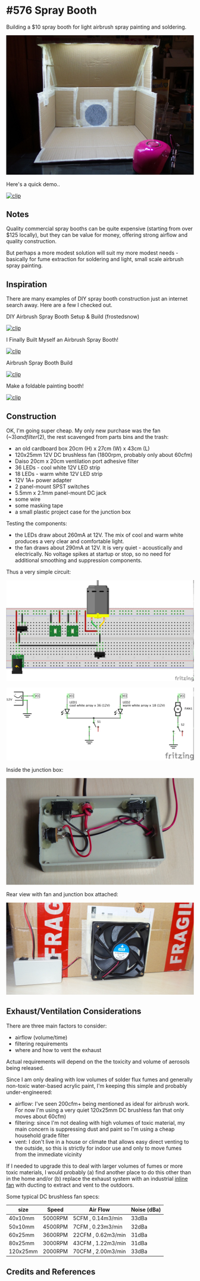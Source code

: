 # #576 Spray Booth

Building a $10 spray booth for light airbrush spray painting and soldering.

![Build](./assets/SprayBooth_build.jpg?raw=true)

Here's a quick demo..

[![clip](https://img.youtube.com/vi/KVj_xVcu82s/0.jpg)](https://www.youtube.com/watch?v=KVj_xVcu82s)

## Notes

Quality commercial spray booths can be quite expensive (starting from over $125 locally),
but they can be value for money, offering strong airflow and quality construction.

But perhaps a more modest solution will suit my more modest needs - basically for fume extraction for soldering
and light, small scale airbrush spray painting.

## Inspiration

There are many examples of DIY spray booth construction just an internet search away.
Here are a few I checked out.

DIY Airbrush Spray Booth Setup & Build (frostedsnow)

[![clip](https://img.youtube.com/vi/yqqo4WGslcM/0.jpg)](https://www.youtube.com/watch?v=yqqo4WGslcM)

I Finally Built Myself an Airbrush Spray Booth!

[![clip](https://img.youtube.com/vi/Tys4N1h5BmE/0.jpg)](https://www.youtube.com/watch?v=Tys4N1h5BmE)

Airbrush Spray Booth Build

[![clip](https://img.youtube.com/vi/8icaEXJeAQw/0.jpg)](https://www.youtube.com/watch?v=8icaEXJeAQw)

Make a foldable painting booth!

[![clip](https://img.youtube.com/vi/3J6s1o6RNNk/0.jpg)](https://www.youtube.com/watch?v=3J6s1o6RNNk)

## Construction

OK, I'm going super cheap. My only new purchase was the fan (~$3) and filter ($2), the rest scavenged from parts bins and the trash:

* an old cardboard box 20cm (H) x 27cm (W) x 43cm (L)
* 120x25mm 12V DC brushless fan (1800rpm, probably only about 60cfm)
* Daiso 20cm x 20cm ventilation port adhesive filter
* 36 LEDs - cool white 12V LED strip
* 18 LEDs - warm white 12V LED strip
* 12V 1A+ power adapter
* 2 panel-mount SPST switches
* 5.5mm x 2.1mm panel-mount DC jack
* some wire
* some masking tape
* a small plastic project case for the junction box

Testing the components:

* the LEDs draw about 260mA at 12V. The mix of cool and warm white produces a very clear and comfortable light.
* the fan draws about 290mA at 12V. It is very quiet - acoustically and electrically. No voltage spikes at startup or stop, so no need for additional smoothing and suppression components.

Thus a very simple circuit:

![Breadboard](./assets/SprayBooth_bb.jpg?raw=true)

![Schematic](./assets/SprayBooth_schematic.jpg?raw=true)

Inside the junction box:

![build_1_control_box](./assets/build_1_control_box.jpg?raw=true)

Rear view with fan and junction box attached:

![build_2_rear](./assets/build_2_rear.jpg?raw=true)

## Exhaust/Ventilation Considerations

There are three main factors to consider:

* airflow (volume/time)
* filtering requirements
* where and how to vent the exhaust

Actual requirements will depend on the the toxicity and volume of aerosols being released.

Since I am only dealing with low volumes of solder flux fumes and generally non-toxic water-based acrylic paint, I'm keeping this simple and probably under-engineered:

* airflow: I've seen 200cfm+ being mentioned as ideal for airbrush work. For now I'm using a very quiet 120x25mm DC brushless fan that only moves about 60cfm)
* filtering: since I'm not dealing with high volumes of toxic material, my main concern is suppressing dust and paint so I'm using a cheap household grade filter
* vent: I don't live in a house or climate that allows easy direct venting to the outside, so this is strictly for indoor use and only to move fumes from the immediate vicinity

If I needed to upgrade this to deal with larger volumes of fumes or more toxic materials, I would probably (a) find another place to do this other than in the home and/or (b) replace the exhaust system with an industrial [inline fan](https://shopee.sg/4-Inch-Silent-Extractor-Duct-Hydroponic-Inline-Exhaust-Industrial-Vent-loganberries-i.152911194.6368162245) with ducting to extract and vent to the outdoors.

Some typical DC brushless fan specs:

| size     | Speed   | Air Flow           | Noise (dBa) |
|----------|---------|--------------------|-------------|
| 40x10mm  | 5000RPM | 5CFM , 0.14m3/min  | 33dBa |
| 50x10mm  | 4500RPM | 7CFM , 0.23m3/min  | 32dBa |
| 60x25mm  | 3600RPM | 22CFM , 0.62m3/min | 31dBa |
| 80x25mm  | 3000RPM | 43CFM , 1.22m3/min | 31dBa |
| 120x25mm | 2000RPM | 70CFM , 2.00m3/min | 33dBa |

## Credits and References
